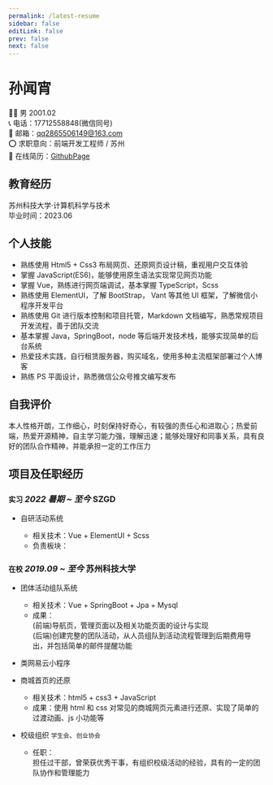 ```yaml
---
permalink: /latest-resume
sidebar: false
editLink: false
prev: false
next: false
---
```


# 孙闻宵

👨‍💻 男 2001.02  
📞 电话：17712558848(微信同号)  
📧 邮箱：qq2865506149@163.com  
⭕ 求职意向：前端开发工程师 / 苏州  
📑 在线简历：[GithubPage](https://Shaw-Sun.github.io/latest-resume)

## 教育经历

苏州科技大学·计算机科学与技术  
毕业时间：2023.06

## 个人技能

- 熟练使用 Html5 + Css3 布局网页、还原网页设计稿，重视用户交互体验
- 掌握 JavaScript(ES6)，能够使用原生语法实现常见网页功能
- 掌握 Vue，熟练进行网页端调试，基本掌握 TypeScript，Scss
- 熟练使用 ElementUI，了解 BootStrap， Vant 等其他 UI 框架，了解微信小程序开发平台
- 熟练使用 Git 进行版本控制和项目托管，Markdown 文档编写，熟悉常规项目开发流程，善于团队交流
- 基本掌握 Java，SpringBoot，node 等后端开发技术栈，能够实现简单的后台系统
- 热爱技术实践，自行租赁服务器，购买域名，使用多种主流框架部署过个人博客
- 熟练 PS 平面设计，熟悉微信公众号推文编写发布

## 自我评价

本人性格开朗，工作细心，时刻保持好奇心，有较强的责任心和进取心；热爱前端，热爱开源精神，自主学习能力强，理解迅速；能够处理好和同事关系，具有良好的团队合作精神，并能承担一定的工作压力

## 项目及任职经历

### `实习` _2022 暑期 ~ 至今_ **SZGD**

- 自研活动系统

  - 相关技术：Vue + ElementUI + Scss
  - 负责板块：

### `在校` _2019.09 ~ 至今_ **苏州科技大学**

- 团体活动组队系统

  - 相关技术：Vue + SpringBoot + Jpa + Mysql
  - 成果：  
    (前端)导航页，管理页面以及相关功能页面的设计与实现  
    (后端)创建完整的团队活动，从人员组队到活动流程管理到后期费用导出，并包括简单的邮件提醒功能

- 类网易云小程序
- 商城首页的还原

  - 相关技术：html5 + css3 + JavaScript
  - 成果：使用 html 和 css 对常见的商城网页元素进行还原、实现了简单的过渡动画、js 小功能等

- 校级组织 `学生会`、`创业协会`
  
  - 任职：  
    担任过干部，曾荣获优秀干事，有组织校级活动的经验，具有的一定的团队协作和管理能力

<!-- https://resume.congm.in/ -->
